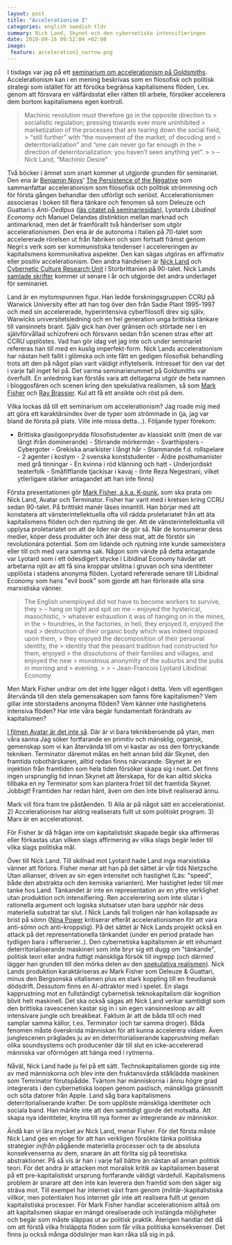 ```yaml
---
layout: post
title: "Accelerationism I"
categories: english swedish tldr
summary: Nick Land, Skynet och den cybernetiska intensifieringen
date: 2010-09-16 09:52:04 +02:00
image:
 feature: acceleration1_narrow.png
---
```



I tisdags var jag på ett [seminarium om accelerationism på Goldsmiths](http://www.gold.ac.uk/cultural-studies/calendar/?id=3794). Accelerationism kan i en mening beskrivas som en filosofisk och politisk strategi som istället för att försöka begränsa kapitalismens flöden, t.ex. genom att försvara en välfärdsstat eller rätten till arbete, försöker accelerera dem bortom kapitalismens egen kontroll.

> Machinic revolution must therefore go in the opposite direction to > socialistic regulation; pressing towards ever more uninhibited > marketization of the processes that are tearing down the social field, > “still further” with “the movement of the market, of decoding and > deterritorialization” and “one can never go far enough in the > direction of deterritorialization: you haven’t seen anything yet”. > > – Nick Land, “Machinic Desire”

Två böcker i ämnet som snart kommer ut utgjorde grunden för seminariet. Den ena är [Benjamin Noys](http://leniency.blogspot.com/)' [The Persistence of the Negative](http://www.amazon.co.uk/Persistence-Negative-Critique-Contemporary-Continental/dp/0748638636) som sammanfattar accelerationism som filosofisk och politisk strömmning och för första gången behandlar den utförligt och seriöst. Accelerationismen associeras i boken till flera tänkare och fenomen så som Deleuze och Guattari:s *Anti-Oedipus* ([läs citatet på seminariesidan](http://hutnyk.wordpress.com/2010/08/13/symposium-accelerationism-ccs-goldsmiths-14th-september-2010/)), Lyotards *Libidinal Economy* och Manuel Delandas distinktion mellan marknad och antimarknad, men det är framförallt två händerlser som utgör accelerationismen. Den ena är de autonoma i Italien på 70-talet som accelererade rörelsen ut från fabriken och som fortsatt främst genom Negri:s verk som ser kommunistiska tendenser i accelereringen av kapitalismens kommunikativa aspekter. Den kan sägas utgöras en affirmativ eller positiv accelerationism. Den andra händelsen är [Nick Land](http://en.wikipedia.org/wiki/Nick_Land) och [Cybernetic Culture Research Unit](http://www.google.com/search?q=Cybernetic+Culture+Research+Unit) i Storbrittanien på 90-talet. Nick Lands [samlade skrifter](http://www.urbanomic.com/pub_fangednoumena.php) kommer ut senare i år och utgjorde det andra underlaget för seminariet.

Land är en mytomspunnen figur. Han ledde forskningsgruppen CCRU på Warwick University efter att han tog över den från Sadie Plant 1995-1997 och med sin accelererade, hyperintensiva cyberfilosofi drev sig själv, Warwicks universitetsledning och en hel generation unga brittiska tänkare till vansinnets brant. Själv gick han över gränsen och störtade ner i en självförvållad schizofreni och försvann sedan från scenen strax efter att CCRU upplöstes. Vad han gör idag vet jag inte och under seminariet refereras han till med en kuslig imperfekt-form. Nick Lands accelerationism har nästan helt fallit i glömska och inte fått en gedigen filosofisk behandling trots att den på något plan varit väldigt inflytelserik. Intresset för den var det i varje fall inget fel på. Det varma seminarierummet på Goldsmiths var överfullt. En anledning kan förstås vara att deltagarna utgör de heta namnen i bloggosfären och scenen kring den spekulativa realismen, så som [Mark Fisher](http://k-punk.abstractdynamics.org) och [Ray Brassier](http://en.wikipedia.org/wiki/Ray_Brassier). Kul att få ett ansikte och röst på dem.

Vilka lockas då till ett seminarium om accelerationism? Jag roade mig med att göra ett karaktärsindex över de typer som strömmade in (ja, jag var bland de första på plats. Ville inte missa detta…). Följande typer förekom:

- Brittiska glasögonprydda filosofistudenter av klassiskt snitt (men de var långt ifrån dominerande) - Stirrande mörkermän - Svarthipsters - Cybergoter - Grekiska anarkister i långt hår - Stammande f.d. rollspelare - 2 agenter i kostym - 2 svenska konststudenter - Äldre posthumanister med grå tinningar - En kvinna i röd klänning och hatt - Underjordiskt teaterfolk - Småfifflande tjackisar i kavaj - (Inte Reza Negestrani, vilket ytterligare stärker antagandet att han inte finns)

Första presentationen gör [Mark Fisher, a.k.a. K-punk](http://k-punk.abstractdynamics.org), som ska prata om Nick Land, Avatar och Terminator. Fisher har varit med i kretsen kring CCRU sedan 90-talet. På brittiskt manér läses innantill. Han börjar med att konstatera att vänsterintellektuella ofta vill rädda proletariatet från att äta kapitalismens flöden och den njutning de ger. Att de vänsterintellektuella vill upplysa proletariatet om att de lider när de gör så. När de konsumerar dess medier, köper dess produkter och äter dess mat, att de förstör sin revolutionära potential. Som om lidande och njutning inte kunde samexistera eller till och med vara samma sak. Någon som vände på detta antagande var Lyotard som i ett ödesdigert stycke i Libidinal Economy hävdar att arbetarna njöt av att få sina kroppar utslitna i gruvan och sina identiteter upplösta i stadens anonyma flöden. Lyotard refererade senare till Libidinal Economy som hans "evil book" som gjorde att han förlorade alla sina marxistiska vänner.

> The English unemployed did not have to become workers to survive, they > – hang on tight and spit on me – enjoyed the hysterical, masochistic, > whatever exhaustion it was of hanging on in the mines, in the > foundries, in the factories, in hell, they enjoyed it, enjoyed the mad > destruction of their organic body which was indeed imposed upon them, > they enjoyed the decomposition of their personal identity, the > identity that the peasant tradition had constructed for them, enjoyed > the dissolutions of their families and villages, and enjoyed the new > monstrous anonymity of the suburbs and the pubs in morning and > evening. > > – Jean-Francois Lyotard Libidinal Economy

Men Mark Fisher undrar om det inte ligger något i detta. Vem vill egentligen återvända till den stela gemensakapen som fanns före kapitalismen? Vem gillar inte storstadens anonyma flöden? Vem känner inte hastighetens intensiva flöden? Har inte våra begär fundamentalt förändrats av kapitalismen?

[I filmen Avatar är det inte så](http://k-punk.abstractdynamics.org/archives/011437.html). Där är vi bara teknikberoende på ytan, men våra sanna Jag söker fortfarande en primitiv och mänsklig, organisk, gemenskap som vi kan återvända till om vi kastar av oss den förtryckande tekniken. Terminator däremot målas en helt annan bild där Skynet, den framtida robothärskaren, alltid redan finns närvarande. Skynet är en injektion från framtiden som hela tiden försöker skapa sig i nuet. Det finns ingen ursprunglig tid innan Skynet att återskapa, för de kan alltid skicka tillbaka en ny Terminator som kan plantera fröet till det framtida Skynet. Jobbigt! Framtiden har redan hänt, även om den inte blivit realiserad ännu.

Mark vill föra fram tre påståenden. 1) Alla är på något sätt en accelerationist. 2) Accelerationism har aldrig realiserats fullt ut som politiskt program. 3) Marx är en accelerationist.

För Fisher är då frågan inte om kapitalistiskt skapade begär ska affirmeras eller förkastas utan vilken slags affirmering av vilka slags begär leder till vilka slags politiska mål.

Över till Nick Land. Till skillnad mot Lyotard hade Land inga marxistiska vänner att förlora. Fisher menar att han på det sättet är vår tids Nietzsche. Utan allianser, driven av sin egen intensitet och hastighet (Läs: "speed", både den abstrakta och den kemiska varianten). Mer hastighet leder till mer tanke hos Land. Tänkandet är inte en representation av en yttre verklighet utan produktion och intensifiering. Ren accelerering som inte slutar i rationella argument och logiska slutsatser utan bara upphör när dess materiella substrat tar slut. I Nick Lands fall troligen när han kollapsade av brist på sömn ([Nina Power](http://roehampton.academia.edu/NinaPower) kritiserar efteråt accelerationismen för att vara anti-sömn och anti-kroppslig). På det sättet är Nick Lands projekt också en attack på det representationella tänkandet (under en period pratade han tydligen bara i sifferserier..). Den cybernetiska kapitalismen är ett inhumant deterritorialiserande maskineri som inte bryr sig ett dugg om "tänkande", politisk teori eller andra futtigt mänskliga försök till ingrepp (och därmed lägger han grunden till den mörka delen av den [spekulativa realismen](http://www.philosophypress.co.uk/?p=1475)). Nick Lands produktion karaktäriseras av Mark Fisher som Deleuze & Guattari, minus den Bergsonska vitalismen plus en stark koppling till en freudiansk dödsdrift. Dessutom finns en AI-attraktor med i spelet. En slags kapprustning mot en fullständigt cybernetisk teknokapitalism där kognition blivit helt maskinell. Det ska också sägas att Nick Land verkar samtidigt som den brittiska ravescenen kastar sig in i sin egen vansinnesloop av allt intensivare jungle och breakbeat. Faktum är att de båda till och med samplar samma källor, t.ex. Terminator (och tar samma droger). Båda fenomen måste överskrida människan för att kunna accelerera vidare. Även junglescenen präglades ju av en deterritorialiserande kapprustning mellan olika soundsystems och producenter där till slut en icke-accelererad människa var oförmögen att hänga med i rytmerna.

Nåväl, Nick Land hade ju fel på ett sätt. Technokapitalismen gjorde sig inte av med människorna och blev inte den fruktansvärda stålklädda maskinen som Temrinator förutspådde. Tvärtom har människorna i ännu högre grad integrerats i den cybernetiska loopen genom pastisch, mänskliga gränssnitt och söta datorer från Apple. Land såg bara kapitalismens deterritorialiserande krafter. De som upplöste mänskliga identiteter och sociala band. Han märkte inte att den samtidigt gjorde det motsatta. Att skapa nya identiteter, knytna till nya former av integrerande av människor.

Ändå kan vi lära mycket av Nick Land, menar Fisher. För det första måste Nick Land ges en eloge för att han verkligen försökte tänka politiska strategier *inifrån* pågående materiella processer och ta de absoluta konsekvenserna av dem, snarare än att förlita sig på teoretiska abstraktioner. På så vis är han i varje fall bättre än nästan all annan politisk teori. För det andra är attacken mot moralisk kritik av kapitalismen baserat på ett pre-kapitalistiskt ursprung fortfarande väldigt värdefull. Kapitalismens problem är snarare att den inte kan leverera den framtid som den säger sig sträva mot. Till exempel har internet växt fram genom (militär-)kapitalistiska villkor, men potentialen hos internet går inte att realisera fullt ut genom kapitalistiska processer. För Mark Fisher handlar accelerationism alltså om att kapitalismen skapar en mängd orealiserade och instängda möjligheter och begär som måste släppas ut av politisk praktik. Återigen handlar det då om att förstå vilka frisläppta flöden som får vilka politiska konsekvenser. Det finns ju också många dödslinjer man kan råka slå sig in på.
